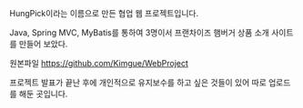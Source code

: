 HungPick이라는 이름으로 만든 협업 웹 프로젝트입니다.

Java, Spring MVC, MyBatis를 통하여 3명이서 프랜차이즈 햄버거 상품 소개 사이트를 만들어 보았다.

원본파일
https://github.com/Kimgue/WebProject

프로젝트 발표가 끝난 후에 개인적으로 유지보수를 하고 싶은 것들이 있어
따로 업로드를 해둔 곳입니다. 
